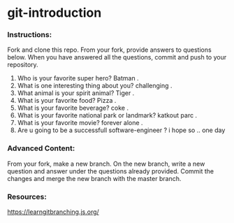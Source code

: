 # git-introduction

### Instructions:

Fork and clone this repo.
From your fork, provide answers to questions below.
When you have answered all the questions, commit and push to your repository.

1. Who is your favorite super hero?
   Batman . 
2. What is one interesting thing about you?
   challenging .
3. What animal is your spirit animal?
   Tiger .
4. What is your favorite food?
   Pizza .
5. What is your favorite beverage?
   coke .
6. What is your favorite national park or landmark?
   katkout parc .
7. What is your favorite movie?
   forever alone . 
8. Are u going to be a successfull software-engineer ?
   i hope so .. one day
### Advanced Content:

From your fork, make a new branch.
On the new branch, write a new question and answer under the questions already provided.
Commit the changes and merge the new branch with the master branch.

### Resources:

https://learngitbranching.js.org/
